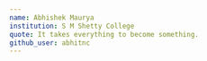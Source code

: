 ```yaml
---
name: Abhishek Maurya
institution: S M Shetty College 
quote: It takes everything to become something.
github_user: abhitnc
---
```

 
